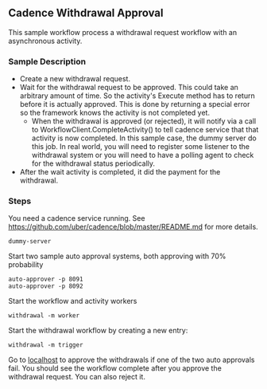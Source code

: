 ## Cadence Withdrawal Approval

This sample workflow process a withdrawal request workflow with an
asynchronous activity.

### Sample Description

- Create a new withdrawal request.
- Wait for the withdrawal request to be approved. This could take an arbitrary
amount of time. So the activity's Execute method has to return before it is
actually approved. This is done by returning a special error so the framework
knows the activity is not completed yet.
  - When the withdrawal is approved (or rejected), it will notify via a call
  to WorkflowClient.CompleteActivity() to tell cadence service that that
  activity is now completed. In this sample case, the dummy server do this
  job. In real world, you will need to register some listener to the
  withdrawal system or you will need to have a polling agent to check
  for the withdrawal status periodically.
- After the wait activity is completed, it did the payment for the withdrawal.

### Steps

You need a cadence service running. See https://github.com/uber/cadence/blob/master/README.md for more details.

```
dummy-server
```

Start two sample auto approval systems, both approving with 70% probability

```
auto-approver -p 8091
auto-approver -p 8092
```

Start the workflow and activity workers

```
withdrawal -m worker
```

Start the withdrawal workflow by creating a new entry:

```
withdrawal -m trigger
```

Go to [localhost](http://localhost:8080/list) to approve the withdrawals if
one of the two auto approvals fail. You should see the workflow complete after
you approve the withdrawal request. You can also reject it.


